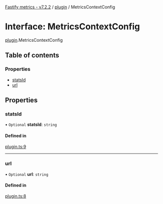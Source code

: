 [Fastify metrics - v7.2.2](../README.md) / [plugin](../modules/plugin.md) / MetricsContextConfig

# Interface: MetricsContextConfig

[plugin](../modules/plugin.md).MetricsContextConfig

## Table of contents

### Properties

- [statsId](plugin.metricscontextconfig.md#statsid)
- [url](plugin.metricscontextconfig.md#url)

## Properties

### statsId

• `Optional` **statsId**: `string`

#### Defined in

[plugin.ts:9](https://github.com/SkeLLLa/fastify-metrics/blob/d2338ed/src/plugin.ts#L9)

---

### url

• `Optional` **url**: `string`

#### Defined in

[plugin.ts:8](https://github.com/SkeLLLa/fastify-metrics/blob/d2338ed/src/plugin.ts#L8)
